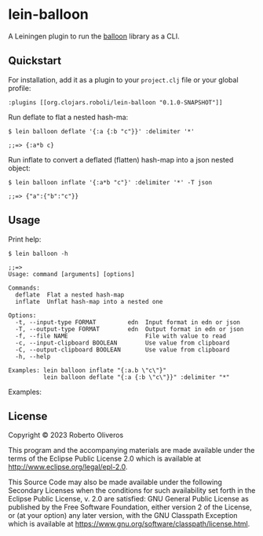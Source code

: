 # lein-balloon

A Leiningen plugin to run the [balloon](https://github.com/roboli/balloon) library as a CLI.

## Quickstart

For installation, add it as a plugin to your `project.clj` file or your global profile:

```
:plugins [[org.clojars.roboli/lein-balloon "0.1.0-SNAPSHOT"]]
```

Run deflate to flat a nested hash-ma:

```
$ lein balloon deflate '{:a {:b "c"}}' :delimiter '*'

;;=> {:a*b c}
```

Run inflate to convert a deflated (flatten) hash-map into a json nested object:

```
$ lein balloon inflate '{:a*b "c"}' :delimiter '*' -T json

;;=> {"a":{"b":"c"}}
```

## Usage

Print help:

```
$ lein balloon -h

;;=>
Usage: command [arguments] [options]

Commands:
  deflate  Flat a nested hash-map
  inflate  Unflat hash-map into a nested one

Options:
  -t, --input-type FORMAT         edn  Input format in edn or json
  -T, --output-type FORMAT        edn  Output format in edn or json
  -f, --file NAME                      File with value to read
  -c, --input-clipboard BOOLEAN        Use value from clipboard
  -C, --output-clipboard BOOLEAN       Use value from clipboard
  -h, --help

Examples: lein balloon inflate "{:a.b \"c\"}"
          lein balloon deflate "{:a {:b \"c\"}}" :delimiter "*"
```

Examples:

## License

Copyright © 2023 Roberto Oliveros

This program and the accompanying materials are made available under the
terms of the Eclipse Public License 2.0 which is available at
http://www.eclipse.org/legal/epl-2.0.

This Source Code may also be made available under the following Secondary
Licenses when the conditions for such availability set forth in the Eclipse
Public License, v. 2.0 are satisfied: GNU General Public License as published by
the Free Software Foundation, either version 2 of the License, or (at your
option) any later version, with the GNU Classpath Exception which is available
at https://www.gnu.org/software/classpath/license.html.
